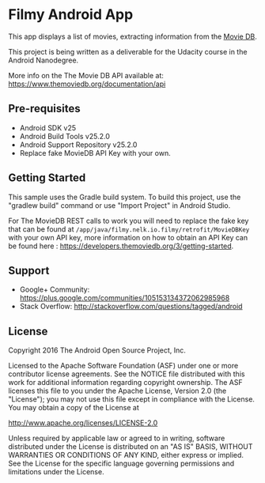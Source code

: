 Filmy Android App
===================================

This app displays a list of movies, extracting information
from the [Movie DB](https://www.themoviedb.org).

This project is being written as a deliverable for
the Udacity course in the Android Nanodegree.

More info on the The Movie DB API available at:
https://www.themoviedb.org/documentation/api

Pre-requisites
--------------

- Android SDK v25
- Android Build Tools v25.2.0
- Android Support Repository v25.2.0
- Replace fake MovieDB API Key with your own.

Getting Started
---------------

This sample uses the Gradle build system. To build this project, use the
"gradlew build" command or use "Import Project" in Android Studio.

For The MovieDB REST calls to work you will need to replace the fake key
that can be found at `/app/java/filmy.nelk.io.filmy/retrofit/MovieDBKey` with
your own API key, more information on how to obtain an API Key can be found
here : https://developers.themoviedb.org/3/getting-started.

Support
-------

- Google+ Community: https://plus.google.com/communities/105153134372062985968
- Stack Overflow: http://stackoverflow.com/questions/tagged/android

License
-------

Copyright 2016 The Android Open Source Project, Inc.

Licensed to the Apache Software Foundation (ASF) under one or more contributor
license agreements.  See the NOTICE file distributed with this work for
additional information regarding copyright ownership.  The ASF licenses this
file to you under the Apache License, Version 2.0 (the "License"); you may not
use this file except in compliance with the License.  You may obtain a copy of
the License at

http://www.apache.org/licenses/LICENSE-2.0

Unless required by applicable law or agreed to in writing, software
distributed under the License is distributed on an "AS IS" BASIS, WITHOUT
WARRANTIES OR CONDITIONS OF ANY KIND, either express or implied.  See the
License for the specific language governing permissions and limitations under
the License.
